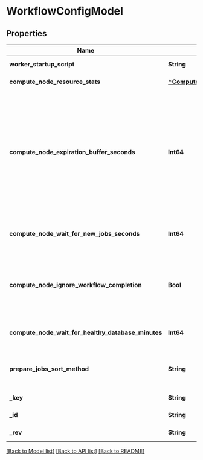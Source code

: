 # WorkflowConfigModel


## Properties
Name | Type | Description | Notes
------------ | ------------- | ------------- | -------------
**worker_startup_script** | **String** |  | [optional] [default to nothing]
**compute_node_resource_stats** | [***ComputeNodeResourceStatsModel**](ComputeNodeResourceStatsModel.md) |  | [optional] [default to nothing]
**compute_node_expiration_buffer_seconds** | **Int64** | Inform all compute nodes to shut down this number of seconds before the expiration time. This allows torc to send SIGTERM to all job processes and set all statuses to terminated. Increase the time in cases where the job processes handle SIGTERM and need more time to gracefully shut down. Set the value to 0 to maximize the time given to jobs. If not set, take the database&#39;s default value of 60 seconds. | [optional] [default to nothing]
**compute_node_wait_for_new_jobs_seconds** | **Int64** | Inform all compute nodes to wait for new jobs for this time period before exiting. Does not apply if the workflow is complete. | [optional] [default to nothing]
**compute_node_ignore_workflow_completion** | **Bool** | Inform all compute nodes to ignore workflow completions and hold onto allocations indefinitely. Useful for debugging failed jobs and possibly dynamic workflows where jobs get added after starting. | [optional] [default to false]
**compute_node_wait_for_healthy_database_minutes** | **Int64** | Inform all compute nodes to wait this number of minutes if the database becomes unresponsive. | [optional] [default to nothing]
**prepare_jobs_sort_method** | **String** | Inform all compute nodes to use this sort method when calling the prepare_jobs_for_submission command. | [optional] [default to "gpus_runtime_memory"]
**_key** | **String** |  | [optional] [default to nothing]
**_id** | **String** |  | [optional] [default to nothing]
**_rev** | **String** |  | [optional] [default to nothing]


[[Back to Model list]](../README.md#models) [[Back to API list]](../README.md#api-endpoints) [[Back to README]](../README.md)


